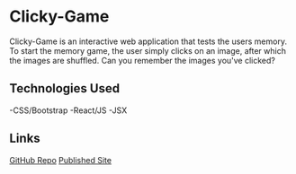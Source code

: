# Clicky-Game

Clicky-Game is an interactive web application that tests the users memory. To start the memory game, the user simply clicks on an image, after which the images are shuffled. Can you remember the images you've clicked?

## Technologies Used

-CSS/Bootstrap
-React/JS
-JSX

## Links
[GitHub Repo](https://github.com/charbeaty/Clicky-Game.git)
[Published Site](https://charbeaty.github.io/Clicky-Game/) 